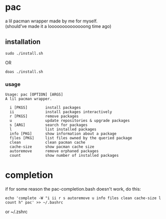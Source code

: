 # pac

a lil pacman wrapper made by me for myself.  
(should've made it a loooooooooooooong time ago)

## installation

`sudo ./install.sh`

OR

`doas ./install.sh`

### usage

```
Usage: pac [OPTION] [ARGS]
A lil pacman wrapper.

  i [PKGS]        install packages
  ii              install packages interactively
  r [PKGS]        remove packages
  u               update repositories & upgrade packages
  s [ARG]         search for packages
  l               list installed packages
  info [PKG]      show information about a package
  files [PKG]     list files owned by the queried package
  clean           clean pacman cache
  cache-size      show pacman cache size
  autoremove      remove orphaned packages
  count           show number of installed packages
```

# completion

if for some reason the pac-completion.bash doesn't work, do this:

`echo 'complete -W "i ii r s autoremove u info files clean cache-size l count h" pac' >> ~/.bashrc`

or ~/.zshrc
